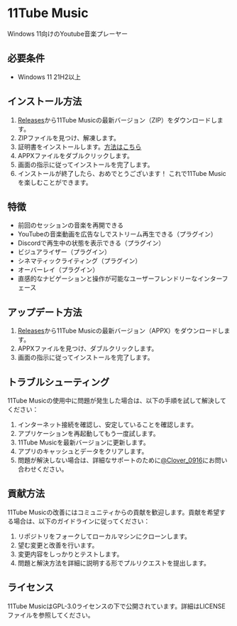# 11Tube Music
Windows 11向けのYoutube音楽プレーヤー
## 必要条件
- Windows 11 21H2以上

## インストール方法
1. [Releases](https://github.com/clover0916/11Tube-Music/releases)から11Tube Musicの最新バージョン（ZIP）をダウンロードします。
2. ZIPファイルを見つけ、解凍します。
3. 証明書をインストールします。[方法はこちら](https://github.com/clover0916/11Tube-Music/blob/master/How_to_install_the_certificate.ja.md)
4. APPXファイルをダブルクリックします。
5. 画面の指示に従ってインストールを完了します。
6. インストールが終了したら、おめでとうございます！ これで11Tube Musicを楽しむことができます。

## 特徴
- 前回のセッションの音楽を再開できる
- YouTubeの音楽動画を広告なしでストリーム再生できる（プラグイン）
- Discordで再生中の状態を表示できる（プラグイン）
- ビジュアライザー（プラグイン）
- シネマティックライティング（プラグイン）
- オーバーレイ（プラグイン）
- 直感的なナビゲーションと操作が可能なユーザーフレンドリーなインターフェース

## アップデート方法
1. [Releases](https://github.com/clover0916/11Tube-Music/releases)から11Tube Musicの最新バージョン（APPX）をダウンロードします。
2. APPXファイルを見つけ、ダブルクリックします。
3. 画面の指示に従ってインストールを完了します。

## トラブルシューティング
11Tube Musicの使用中に問題が発生した場合は、以下の手順を試して解決してください：

1. インターネット接続を確認し、安定していることを確認します。
2. アプリケーションを再起動してもう一度試します。
3. 11Tube Musicを最新バージョンに更新します。
4. アプリのキャッシュとデータをクリアします。
5. 問題が解決しない場合は、詳細なサポートのために[@Clover_0916](https://twitter.com/@Clover_0916)にお問い合わせください。

## 貢献方法
11Tube Musicの改善にはコミュニティからの貢献を歓迎します。貢献を希望する場合は、以下のガイドラインに従ってください：

1. リポジトリをフォークしてローカルマシンにクローンします。
2. 望む変更と改善を行います。
3. 変更内容をしっかりとテストします。
4. 問題と解決方法を詳細に説明する形でプルリクエストを提出します。

## ライセンス
11Tube MusicはGPL-3.0ライセンスの下で公開されています。詳細はLICENSEファイルを参照してください。
